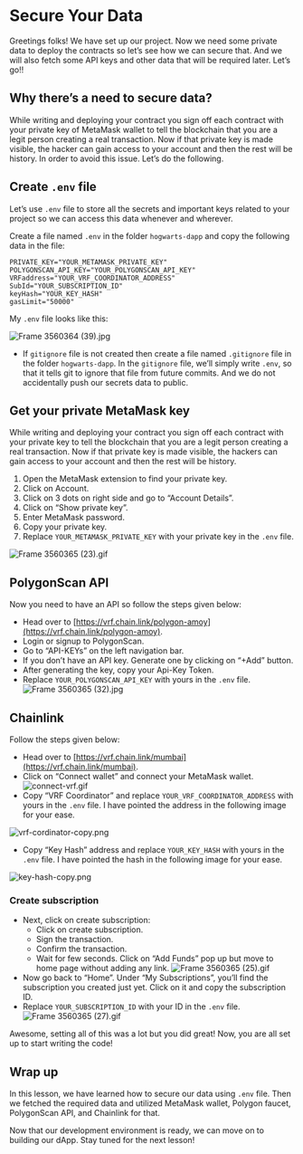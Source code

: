 # Secure Your Data

Greetings folks! We have set up our project. Now we need some private data to deploy the contracts so let’s see how we can secure that. And we will also fetch some API keys and other data that will be required later. Let’s go!!

## Why there’s a need to secure data?

While writing and deploying your contract you sign off each contract with your private key of MetaMask wallet to tell the blockchain that you are a legit person creating a real transaction. Now if that private key is made visible, the hacker can gain access to your account and then the rest will be history. In order to avoid this issue. Let’s do the following.

## Create `.env` file

Let’s use `.env` file to store all the secrets and important keys related to your project so we can access this data whenever and wherever.

Create a file named `.env` in the folder `hogwarts-dapp` and copy the following data in the file:

```
PRIVATE_KEY="YOUR_METAMASK_PRIVATE_KEY"
POLYGONSCAN_API_KEY="YOUR_POLYGONSCAN_API_KEY"
VRFaddress="YOUR_VRF_COORDINATOR_ADDRESS"
SubId="YOUR_SUBSCRIPTION_ID"
keyHash="YOUR_KEY_HASH"
gasLimit="50000"
```

My `.env` file looks like this:

![Frame 3560364 (39).jpg](<https://github.com/0xmetaschool/Learning-Projects/blob/main/assests_for_all/Build%20Hogwarts%20Sorting%20Cap%20dApp%20on%20the%20Polygon%20Mumbai/Secure%20Your%20Data/Frame_3560364_(39).jpg?raw=true>)

- If `gitignore` file is not created then create a file named `.gitignore` file in the folder `hogwarts-dapp`. In the `gitignore` file, we’ll simply write `.env`, so that it tells git to ignore that file from future commits. And we do not accidentally push our secrets data to public.

## Get your private MetaMask key

While writing and deploying your contract you sign off each contract with your private key to tell the blockchain that you are a legit person creating a real transaction. Now if that private key is made visible, the hackers can gain access to your account and then the rest will be history.

1. Open the MetaMask extension to find your private key.
2. Click on Account.
3. Click on 3 dots on right side and go to “Account Details”.
4. Click on “Show private key”.
5. Enter MetaMask password.
6. Copy your private key.
7. Replace `YOUR_METAMASK_PRIVATE_KEY` with your private key in the `.env` file.

![Frame 3560365 (23).gif](<https://github.com/0xmetaschool/Learning-Projects/blob/main/assests_for_all/Build%20Hogwarts%20Sorting%20Cap%20dApp%20on%20the%20Polygon%20Mumbai/Secure%20Your%20Data/Frame_3560365_(23).gif?raw=true>)

## PolygonScan API

Now you need to have an API so follow the steps given below:

- Head over to [https://vrf.chain.link/polygon-amoy](https://vrf.chain.link/polygon-amoy).
- Login or signup to PolygonScan.
- Go to “API-KEYs” on the left navigation bar.
- If you don’t have an API key. Generate one by clicking on “+Add” button.
- After generating the key, copy your Api-Key Token.
- Replace `YOUR_POLYGONSCAN_API_KEY` with yours in the `.env` file.
  ![Frame 3560365 (32).jpg](<https://github.com/0xmetaschool/Learning-Projects/blob/main/assests_for_all/Build%20Hogwarts%20Sorting%20Cap%20dApp%20on%20the%20Polygon%20Mumbai/Secure%20Your%20Data/Frame_3560365_(32).jpg?raw=true>)

## Chainlink

Follow the steps given below:

- Head over to [https://vrf.chain.link/mumbai](https://vrf.chain.link/mumbai).
- Click on “Connect wallet” and connect your MetaMask wallet.
  ![connect-vrf.gif](https://github.com/0xmetaschool/Learning-Projects/blob/main/assests_for_all/Build%20Hogwarts%20Sorting%20Cap%20dApp%20on%20the%20Polygon%20Mumbai/Secure%20Your%20Data/connect-vrf.gif?raw=true)
- Copy “VRF Coordinator” and replace `YOUR_VRF_COORDINATOR_ADDRESS` with yours in the `.env` file. I have pointed the address in the following image for your ease.

![vrf-cordinator-copy.png](https://github.com/0xmetaschool/Learning-Projects/blob/main/assests_for_all/Build%20Hogwarts%20Sorting%20Cap%20dApp%20on%20the%20Polygon%20Mumbai/Secure%20Your%20Data/vrf-cordinator-copy.png?raw=true)

- Copy “Key Hash” address and replace `YOUR_KEY_HASH` with yours in the `.env` file. I have pointed the hash in the following image for your ease.

![key-hash-copy.png](https://github.com/0xmetaschool/Learning-Projects/blob/main/assests_for_all/Build%20Hogwarts%20Sorting%20Cap%20dApp%20on%20the%20Polygon%20Mumbai/Secure%20Your%20Data/key-hash-copy.png?raw=true)

### Create subscription

- Next, click on create subscription:
  - Click on create subscription.
  - Sign the transaction.
  - Confirm the transaction.
  - Wait for few seconds. Click on “Add Funds” pop up but move to home page without adding any link.
    ![Frame 3560365 (25).gif](<https://github.com/0xmetaschool/Learning-Projects/blob/main/assests_for_all/Build%20Hogwarts%20Sorting%20Cap%20dApp%20on%20the%20Polygon%20Mumbai/Secure%20Your%20Data/Frame_3560365_(25).gif?raw=true>)
- Now go back to “Home”. Under “My Subscriptions”, you’ll find the subscription you created just yet. Click on it and copy the subscription ID.
- Replace `YOUR_SUBSCRIPTION_ID` with your ID in the `.env` file.
  ![Frame 3560365 (27).gif](<https://github.com/0xmetaschool/Learning-Projects/blob/main/assests_for_all/Build%20Hogwarts%20Sorting%20Cap%20dApp%20on%20the%20Polygon%20Mumbai/Secure%20Your%20Data/Frame_3560365_(27).gif?raw=true>)

Awesome, setting all of this was a lot but you did great! Now, you are all set up to start writing the code!

## Wrap up

In this lesson, we have learned how to secure our data using `.env` file. Then we fetched the required data and utilized MetaMask wallet, Polygon faucet, PolygonScan API, and Chainlink for that.

Now that our development environment is ready, we can move on to building our dApp. Stay tuned for the next lesson!
